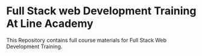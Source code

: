 # Full Stack web Development Training At Line Academy
This Repository contains full course materials for Full Stack Web Development Training.
